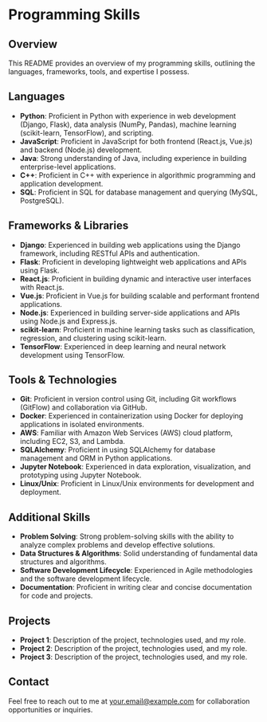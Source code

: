 # Programming Skills

## Overview

This README provides an overview of my programming skills, outlining the languages, frameworks, tools, and expertise I possess.

## Languages

- **Python**: Proficient in Python with experience in web development (Django, Flask), data analysis (NumPy, Pandas), machine learning (scikit-learn, TensorFlow), and scripting.
- **JavaScript**: Proficient in JavaScript for both frontend (React.js, Vue.js) and backend (Node.js) development.
- **Java**: Strong understanding of Java, including experience in building enterprise-level applications.
- **C++**: Proficient in C++ with experience in algorithmic programming and application development.
- **SQL**: Proficient in SQL for database management and querying (MySQL, PostgreSQL).

## Frameworks & Libraries

- **Django**: Experienced in building web applications using the Django framework, including RESTful APIs and authentication.
- **Flask**: Proficient in developing lightweight web applications and APIs using Flask.
- **React.js**: Proficient in building dynamic and interactive user interfaces with React.js.
- **Vue.js**: Proficient in Vue.js for building scalable and performant frontend applications.
- **Node.js**: Experienced in building server-side applications and APIs using Node.js and Express.js.
- **scikit-learn**: Proficient in machine learning tasks such as classification, regression, and clustering using scikit-learn.
- **TensorFlow**: Experienced in deep learning and neural network development using TensorFlow.

## Tools & Technologies

- **Git**: Proficient in version control using Git, including Git workflows (GitFlow) and collaboration via GitHub.
- **Docker**: Experienced in containerization using Docker for deploying applications in isolated environments.
- **AWS**: Familiar with Amazon Web Services (AWS) cloud platform, including EC2, S3, and Lambda.
- **SQLAlchemy**: Proficient in using SQLAlchemy for database management and ORM in Python applications.
- **Jupyter Notebook**: Experienced in data exploration, visualization, and prototyping using Jupyter Notebook.
- **Linux/Unix**: Proficient in Linux/Unix environments for development and deployment.

## Additional Skills

- **Problem Solving**: Strong problem-solving skills with the ability to analyze complex problems and develop effective solutions.
- **Data Structures & Algorithms**: Solid understanding of fundamental data structures and algorithms.
- **Software Development Lifecycle**: Experienced in Agile methodologies and the software development lifecycle.
- **Documentation**: Proficient in writing clear and concise documentation for code and projects.

## Projects

- **Project 1**: Description of the project, technologies used, and my role.
- **Project 2**: Description of the project, technologies used, and my role.
- **Project 3**: Description of the project, technologies used, and my role.

## Contact

Feel free to reach out to me at [your.email@example.com](mailto:your.email@example.com) for collaboration opportunities or inquiries.

